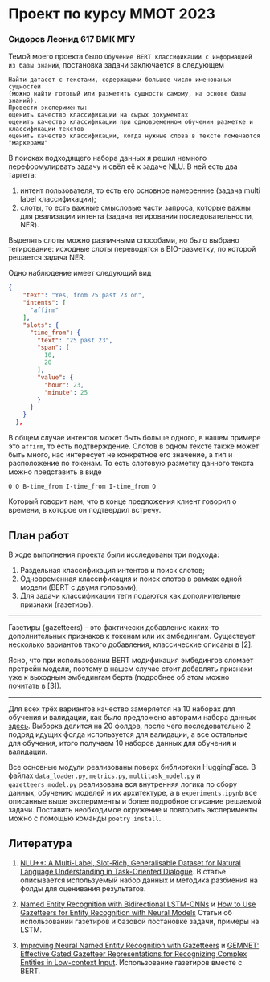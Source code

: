 # Проект по курсу ММОТ 2023

### Сидоров Леонид 617 ВМК МГУ

Темой моего проекта было `Обучение BERT классификации с информацией из базы знаний`, постановка задачи заключается в следующем

```
Найти датасет с текстами, содержащими большое число именованых сущностей 
(можно найти готовый или разметить сущности самому, на основе базы знаний).
Провести эксперименты:
оценить качество классификации на сырых документах
оценить качество классификации при одновременном обучении разметке и классификации текстов
оценить качество классификации, когда нужные слова в тексте помечаются "маркерами"
```

В поисках подходящего набора данных я решил немного переформулирвать задачу и свёл её к задаче NLU. В ней есть два таргета:

1. интент пользователя, то есть его основное намеренние (задача multi label классификации);
2. слоты, то есть важные смысловые части запроса, которые важны для реализации интента (задача тегирования последовательности, NER).

Выделять слоты можно различными способами, но было выбрано тегирование: исходные слоты переводятся в BIO-разметку, по которой решается задача NER.

Одно наблюдение имеет следующий вид

```JSON
{
    "text": "Yes, from 25 past 23 on",
    "intents": [
      "affirm"
    ],
    "slots": {
      "time_from": {
        "text": "25 past 23",
        "span": [
          10,
          20
        ],
        "value": {
          "hour": 23,
          "minute": 25
        }
      }
    }
  },
```

В общем случае интентов может быть больше одного, в нашем примере это `affirm`, то есть подтверждение. Слотов в одном тексте также может быть много, нас интересует не конкретное его значение, а тип и расположение по токенам. То есть слотовую разметку данного текста можно представить в виде

```
O O B-time_from I-time_from I-time_from O
```

Который говорит нам, что в конце предложения клиент говорил о времени, в которое он подтвердил встречу.

## План работ

В ходе выполнения проекта были исследованы три подхода:

1. Раздельная классификация интентов и поиск слотов;
2. Одновременная классификация и поиск слотов в рамках одной модели (BERT с двумя головами);
3. Для задачи классификации теги подаются как дополнительные признаки (газетиры).

---

Газетиры (gazetteers) - это фактически добавление каких-то дополнительных признаков к токенам или их эмбедингам. Существует несколько вариантов такого добавления, классические описаны в [2].

Ясно, что при использовании BERT модификация эмбедингов сломает претрейн модели, поэтому в нашем случае стоит добавлять признаки уже к выходным эмбедингам берта (подробнее об этом можно почитать в [3]).

---

Для всех трёх вариантов качество замеряется на 10 наборах для обучения и валидации, как было предложено авторами набора данных [здесь](https://github.com/PolyAI-LDN/task-specific-datasets/tree/master/nlupp). Выборка делится на 20 фолдов, после чего последовательно 2 подряд идущих фолда используется для валидации, а все остальные для обучения, итого получаем 10 наборов данных для обучения и валидации.

Все основные модули реализованы поверх библиотеки HuggingFace. В файлах `data_loader.py`, `metrics.py`, `multitask_model.py` и `gazetteers_model.py` реализована вся внутренняя логика по сбору данных, обучению моделей и их архитектуре, а в `experiments.ipynb` все описанные выше эксперименты и более подробное описание решаемой задачи. Поставить необходимое окружение и повторить эксперименты можно с помощью команды `poetry install`.

## Литература

1. [NLU++: A Multi-Label, Slot-Rich, Generalisable Dataset for Natural Language Understanding in Task-Oriented Dialogue](https://arxiv.org/pdf/2204.13021.pdf). В статье описывается используемый набор данных и методика разбиения на фолды для оценивания результатов.

2. [Named Entity Recognition with Bidirectional LSTM-CNNs](https://arxiv.org/pdf/1511.08308.pdf) и [How to Use Gazetteers for Entity Recognition with Neural Models](https://aclanthology.org/W19-5807.pdf) Статьи об использовании газетиров и базовой постановке задачи, примеры на LSTM.

3. [Improving Neural Named Entity Recognition with Gazetteers](https://arxiv.org/pdf/2003.03072.pdf) и [GEMNET: Effective Gated Gazetteer Representations for Recognizing Complex Entities in Low-context Input](https://aclanthology.org/2021.naacl-main.118.pdf). Использование газетиров вместе с BERT.
